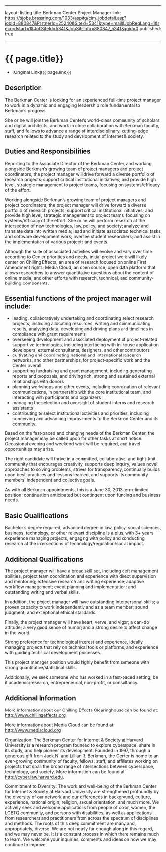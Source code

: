 ___
layout: listing
title: Berkman Center Project Manager
link: https://sjobs.brassring.com/1033/asp/tg/cim_jobdetail.asp?jobId=880847&PartnerId=25240&SiteId=5341&type=mail&JobReqLang=1&recordstart=1&JobSiteId=5341&JobSiteInfo=880847_5341&gqid=0
published: true
___

# {{ page.title}}

* [Original Link]({{ page.link}})

## Description

The Berkman Center is looking for an experienced full-time project manager to work in a dynamic and engaging leadership role fundamental to Berkman’s progress.

She or he will join the Berkman Center’s world-class community of scholars and digital architects, and work in close collaboration with Berkman faculty, staff, and fellows to advance a range of interdisciplinary, cutting-edge research related to the study and development of Internet & society.

## Duties and Responsibilities

Reporting to the Associate Director of the Berkman Center, and working alongside Berkman’s growing team of project managers and project coordinators, the project manager will drive forward a diverse portfolio of research projects; support critical institutional initiatives; and provide high level, strategic management to project teams, focusing on systems/efficacy of the effort.

Working alongside Berkman’s growing team of project managers and project coordinators, the project manager will drive forward a diverse portfolio of research projects; support critical institutional initiatives; and provide high level, strategic management to project teams, focusing on systems/efficacy of the effort. She or he will perform research at the intersection of new technologies, law, policy, and society; analyze and translate data into written media; lead and initiate associated technical tasks and software development work; oversee student researchers; and assist in the implementation of various projects and events.

Although the suite of associated activities will evolve and vary over time according to Center priorities and needs, initial project work will likely center on Chilling Effects, an area of research focused on online First Amendment rights; Media Cloud, an open source, open data platform that allows researchers to answer quantitative questions about the content of online media; and other efforts with research, technical, and community-building components.

## Essential functions of the project manager will include: 
* leading, collaboratively undertaking and coordinating select research projects, including allocating resources, writing and communicating results, analyzing data, developing and driving plans and timelines in compliance with grant requirements 
* overseeing development and associated deployment of project-related supportive technologies, including interfacing with in-house application developers, external consultants, designers, and other contributors 
* cultivating and coordinating national and international research networks, and other partnerships, for project-specific work and the Center overall 
* supporting fundraising and grant management, including generating reports and proposals, and driving rich, strong and sustained external relationships with donors 
* planning workshops and other events, including coordination of relevant communications, in partnership with the core institutional team, and interacting with participants and organizers 
* managing the selection and oversight of student interns and research assistants
* contributing to select institutional activities and priorities, including conceiving and advancing improvements to the Berkman Center and its community.

Based on the fast-paced and changing needs of the Berkman Center, the project manager may be called upon for other tasks at short notice. Occasional evening and weekend work will be required, and travel opportunities may arise.

The right candidate will thrive in a committed, collaborative, and tight-knit community that encourages creativity, supports deep inquiry, values novel approaches to solving problems, strives for transparency, continually builds upon best-practices and lessons learned, and supports its community members’ independent and collective goals.

As with all Berkman appointments, this is a June 30, 2013 term-limited position; continuation anticipated but contingent upon funding and business needs.

## Basic Qualifications
Bachelor’s degree required; advanced degree in law, policy, social sciences, business, technology, or other relevant discipline is a plus, with 3+ years experience managing projects, engaging with policy and conducting research at the intersections of technology/regulation/social impact.

## Additional Qualifications
The project manager will have a broad skill set, including deft management abilities, project team coordination and experience with direct supervision and mentoring; extensive research and writing experience; adaptive workflow management; event planning and implementation; and outstanding writing and verbal skills.

In addition, the project manager will have outstanding interpersonal skills; a proven capacity to work independently and as a team member; sound judgment; and exceptional ethical standards.

Finally, the project manager will have heart, verve, and vigor; a can-do attitude; a very good sense of humor; and a strong desire to affect change in the world.

Strong preference for technological interest and experience, ideally managing projects that rely on technical tools or platforms, and experience with guiding technical development processes.

This project manager position would highly benefit from someone with strong quantitative/statistical skills.

Additionally, we seek someone who has worked in a fast-paced setting, be it academic/research, entrepreneurial, non-profit, or consultancy.

## Additional Information
More information about our Chilling Effects Clearinghouse can be found at: http://www.chillingeffects.org

More information about Media Cloud can be found at: http://www.mediacloud.org

Organization: The Berkman Center for Internet & Society at Harvard University is a research program founded to explore cyberspace, share in its study, and help pioneer its development. Founded in 1997, through a generous gift from Jack N. and Lillian R. Berkman, the Center is home to an ever-growing community of faculty, fellows, staff, and affiliates working on projects that span the broad range of intersections between cyberspace, technology, and society. More information can be found at http://cyber.law.harvard.edu.

Commitment to Diversity: The work and well-being of the Berkman Center for Internet & Society at Harvard University are strengthened profoundly by the diversity of our network and our differences in background, culture, experience, national origin, religion, sexual orientation, and much more. We actively seek and welcome applications from people of color, women, the LGBTQ community, and persons with disabilities, as well as applications from researchers and practitioners from across the spectrum of disciplines and methods. The roots of this deep commitment are many and, appropriately, diverse. We are not nearly far enough along in this regard, and we may never be. It is a constant process in which there remains much to learn. We welcome your inquiries, comments and ideas on how we may continue to improve.